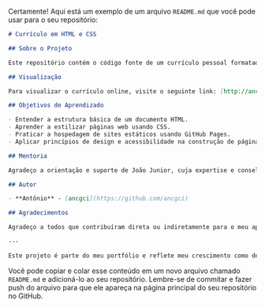 Certamente! Aqui está um exemplo de um arquivo `README.md` que você pode usar para o seu repositório:

```markdown
# Currículo em HTML e CSS

## Sobre o Projeto

Este repositório contém o código fonte de um currículo pessoal formatado em HTML e CSS. O projeto faz parte de um processo de aprendizado das tecnologias web, com foco em HTML e CSS, sob a mentoria de João Junior.

## Visualização

Para visualizar o currículo online, visite o seguinte link: [http://ancgci.github.io/antonio](http://ancgci.github.io/antonio)

## Objetivos de Aprendizado

- Entender a estrutura básica de um documento HTML.
- Aprender a estilizar páginas web usando CSS.
- Praticar a hospedagem de sites estáticos usando GitHub Pages.
- Aplicar princípios de design e acessibilidade na construção de páginas web.

## Mentoria

Agradeço a orientação e suporte de João Junior, cuja expertise e conselhos foram fundamentais para o desenvolvimento deste projeto.

## Autor

- **Antônio** - [ancgci](https://github.com/ancgci)

## Agradecimentos

Agradeço a todos que contribuíram direta ou indiretamente para o meu aprendizado e o desenvolvimento deste projeto.

---

Este projeto é parte do meu portfólio e reflete meu crescimento como desenvolvedor web. Estou sempre aberto a feedback e sugestões de melhoria.
```

Você pode copiar e colar esse conteúdo em um novo arquivo chamado `README.md` e adicioná-lo ao seu repositório. Lembre-se de commitar e fazer push do arquivo para que ele apareça na página principal do seu repositório no GitHub.
